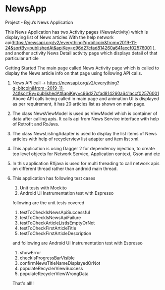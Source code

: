 # NewsApp
Project - Byju’s News Application

This News Application has two Activity pages (NewsActivity) which is displaying list of News articles
With the help network api(https://newsapi.org/v2/everything?q=bitcoin&from=2019-11-24&sortBy=publishedAt&apiKey=c96d27cfad814260a641accf02576001
), and another activity News Detail activity page which displays detail of that particular article

Getting Started
The main page called News Activity page which is called to display the News article info on that page using following API calls.

1) News API call -> https://newsapi.org/v2/everything?q=bitcoin&from=2019-11-24&sortBy=publishedAt&apiKey=c96d27cfad814260a641accf02576001
Above API calls being called in main page and animation UI is displayed as per requirement, it has 20 articles list as shown on main page.

3) The class NewsViewModel is used as ViewModel which is container of data after calling apis. It calls api from News Service interface with help of Retrofit and RxJava.

4) The class NewsListingAdapter is used to display the list items of News  articles with help of recyclerview list adapter and item list xml.

5) This application is using Dagger 2 for dependency injection, to create top level objects for Network Service, Application context, Gson and etc

6) In this application RXjava is used for multi threading to call network apis on different thread rather than android main thread.

7) This application has following test cases
   1) Unit tests with Mockito
   2) Android UI Instrumentation test with Espresso

   following are the unit tests covered
   1) testToCheckIsNewsApiSuccessful
   2) testToCheckIsNewsApiFailure
   3) testToCheckArticleListIsEmptyOrNot
   4) testToCheckFirstArticleTitle
   5) testToCheckFirstArticleDescription
  
   and following are Android UI Instrumentation test with Espresso
   1) showError
   2) checkIsProgressBarVisible
   3) confirmNewsTitleNameDisplayedOrNot
   4) populateRecyclerViewSuccess
   5) populateRecyclerViewWrongData

   That's all!!
